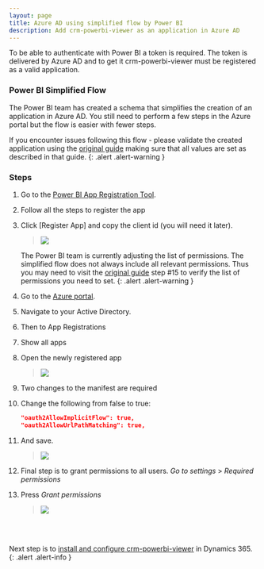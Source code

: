 ```yaml
---
layout: page
title: Azure AD using simplified flow by Power BI 
description: Add crm-powerbi-viewer as an application in Azure AD
---
```

To be able to authenticate with Power BI a token is required. The token is delivered by Azure AD and to get it crm-powerbi-viewer must be registered as a valid application.

### Power BI Simplified Flow
The Power BI team has created a schema that simplifies the creation of an application in Azure AD. You still need to perform a few steps in the Azure portal but the 
flow is easier with fewer steps.

If you encounter issues following this flow - please validate the created application using the [original guide](azure-ad.html) making sure that all values are set as
described in that guide.
{: .alert .alert-warning }

### Steps

1. Go to the <a href="https://dev.powerbi.com/apps/" target="_blank">Power BI App Registration Tool</a>.
2. Follow all the steps to register the app
3. Click [Register App] and copy the client id (you will need it later).

   > [![]({{BASE_PATH}}/assets/images/v1.0/aad/aad-simple-reg-app.png)]({{BASE_PATH}}/assets/images/v1.0/aad/aad-simple-reg-app.png)

   The Power BI team is currently adjusting the list of permissions. The simplified flow does not always include all relevant permissions. Thus you may need to visit 
   the [original guide](azure-ad.html) step #15 to verify the list of permissions you need to set.
   {: .alert .alert-warning }

4. Go to the <a href="https://portal.azure.com" target="_blank">Azure portal</a>. 
5. Navigate to your Active Directory.
6. Then to App Registrations
7. Show all apps
8. Open the newly registered app

   > [![]({{BASE_PATH}}/assets/images/v1.0/aad/aad-simple-open-app-info.png)]({{BASE_PATH}}/assets/images/v1.0/aad/aad-simple-open-app-info.png)

9. Two changes to the manifest are required
0. Change the following from false to true:

   ```json
   "oauth2AllowImplicitFlow": true,
   "oauth2AllowUrlPathMatching": true,
   ```
1. And save.

   > [![]({{BASE_PATH}}/assets/images/v1.0/aad/aad-simple-modify-manifest.png)]({{BASE_PATH}}/assets/images/v1.0/aad/aad-simple-modify-manifest.png)


2. Final step is to grant permissions to all users. *Go to settings* > *Required permissions*
3. Press *Grant permissions*

   > [![]({{BASE_PATH}}/assets/images/v1.0/aad/aad-simple-grant-permissions.png)]({{BASE_PATH}}/assets/images/v1.0/aad/aad-simple-open-app-info.png)


<br/>
<br/>

Next step is to [install and configure crm-powerbi-viewer](install-solution.html) in Dynamics 365.
{: .alert .alert-info }
